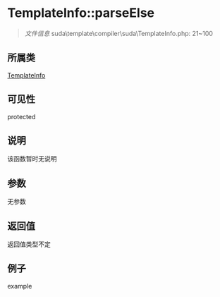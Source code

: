 # TemplateInfo::parseElse



> *文件信息* suda\template\compiler\suda\TemplateInfo.php: 21~100

## 所属类 

[TemplateInfo](../TemplateInfo.md)

## 可见性

 protected 

## 说明

该函数暂时无说明


## 参数


无参数


## 返回值

返回值类型不定


## 例子

example